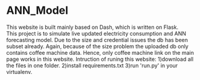 # ANN_Model
This website is built mainly based on Dash, which is written on Flask.  
This project is to simulate live updated electricity consumption and ANN forecasting model. Due to the size and credential issues the db has been subset already.
Again, because of the size problem the uploaded db only contains coffee machine data. Hence, only coffee machine link on the main page works in this website.
Intruction of runing this website:
1)download all the files in one folder.
2)install requirements.txt
3)run 'run.py' in your virtualenv.
